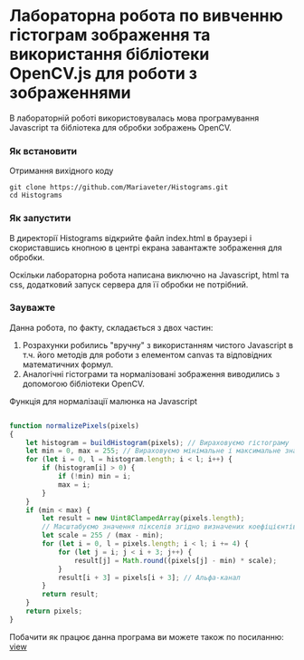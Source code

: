 # Лабораторна робота по  вивченню гістограм зображення та використання бібліотеки OpenCV.js для роботи з зображеннями

В лабораторній роботі використовувалась мова програмування Javascript та бібліотека для обробки зображень OpenCV.  

### Як встановити
 Отримання вихідного коду

  ```
  git clone https://github.com/Mariaveter/Histograms.git
  cd Histograms
  
  ```
    
### Як запустити 

В директорії Histograms відкрийте файл index.html в браузері і скориставшись кнопною в центрі екрана завантажте зображення для обробки.

Оскільки лабораторна робота написана виключно на Javascript, html та css, додатковий запуск сервера для її обробки не потрібний. 

### Зауважте

Данна робота, по факту, складається з двох частин:
  1) Розрахунки робились "вручну" з використанням чистого Javascript  в т.ч. його методів для роботи з елементом canvas та відповідних математичних формул. 
  2) Аналогічні гістограми та нормалізовані зображення виводились з допомогою бібліотеки OpenCV. 


Функція для нормалізації малюнка на Javascript

```Javascript

function normalizePixels(pixels)
{
    let histogram = buildHistogram(pixels); // Вираховуємо гістограму
    let min = 0, max = 255; // Вираховуємо мінімальне і максимальне значення яскравості
    for (let i = 0, l = histogram.length; i < l; i++) {
        if (histogram[i] > 0) {
            if (!min) min = i;
            max = i;
        }
    }
    if (min < max) {
        let result = new Uint8ClampedArray(pixels.length);
        // Масштабуємо значення пікселів згідно визначених коефіцієнтів
        let scale = 255 / (max - min);
        for (let i = 0, l = pixels.length; i < l; i += 4) {
            for (let j = i; j < i + 3; j++) {
                result[j] = Math.round((pixels[j] - min) * scale);
            }
            result[i + 3] = pixels[i + 3]; // Альфа-канал
        }
        return result;
    }
    return pixels;
}

```

Побачити як працює данна програма ви можете також по посиланню:
 [view](http://miss-elegance.com.ua/histograms/)






